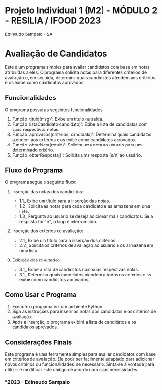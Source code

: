 # Projeto Individual 1 (M2) - MÓDULO 2 - RESÍLIA / IFOOD 2023
 
 Edineudo Sampaio - SA


# Avaliação de Candidatos

Este é um programa simples para avaliar candidatos com base em notas atribuídas a eles. O programa solicita notas para diferentes critérios de avaliação e, em seguida, determina quais candidatos atendem aos critérios e os exibe como candidatos aprovados.

## Funcionalidades

O programa possui as seguintes funcionalidades:

1. Função 'titulo(msg)': Exibe um título na saída.
2. Função 'listaCandidato(candidato)': Exibe a lista de candidatos com suas respectivas notas.
3. Função 'aprovados(criterios, candidato)': Determina quais candidatos atendem aos critérios e os exibe como candidatos aprovados.
4. Função 'obterNota(rotulo)': Solicita uma nota ao usuário para um determinado critério.
5. Função 'obterResposta()': Solicita uma resposta (s/n) ao usuário.

## Fluxo do Programa

O programa segue o seguinte fluxo:

1. Inserção das notas dos candidatos:
   - 1.1_ Exibe um título para a inserção das notas.
   - 1.2_ Solicita as notas para cada candidato e as armazena em uma lista.
   - 1.3_ Pergunta ao usuário se deseja adicionar mais candidatos. Se a resposta for "n", o loop é interrompido.

2. Inserção dos critérios de avaliação:
   - 2.1_ Exibe um título para a inserção dos critérios.
   - 2.2_ Solicita os critérios de avaliação ao usuário e os armazena em uma lista.

3. Exibição dos resultados:
   - 3.1_ Exibe a lista de candidatos com suas respectivas notas.
   - 3.1_ Determina quais candidatos atendem a todos os critérios e os exibe como candidatos aprovados.

## Como Usar o Programa

1. Execute o programa em um ambiente Python.
2. Siga as instruções para inserir as notas dos candidatos e os critérios de avaliação.
3. Após a inserção, o programa exibirá a lista de candidatos e os candidatos aprovados.

## Considerações Finais

Este programa é uma ferramenta simples para avaliar candidatos com base em critérios de avaliação. Ele pode ser facilmente adaptado para adicionar novos critérios ou funcionalidades, se necessário. Sinta-se à vontade para utilizar e modificar este código de acordo com suas necessidades.

### °2023 - Edineudo Sampaio
